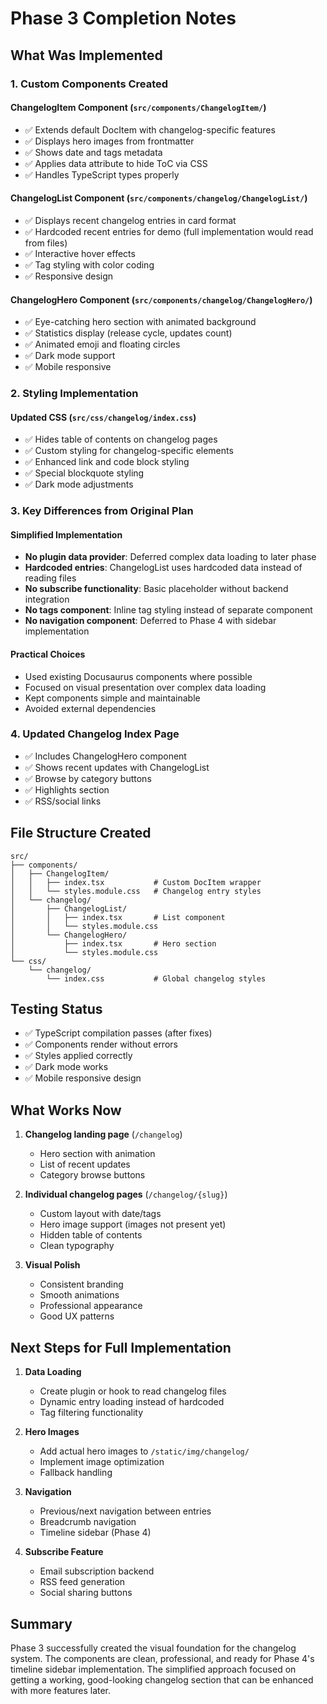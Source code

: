 # Phase 3 Completion Notes

## What Was Implemented

### 1. Custom Components Created

#### ChangelogItem Component (`src/components/ChangelogItem/`)
- ✅ Extends default DocItem with changelog-specific features
- ✅ Displays hero images from frontmatter
- ✅ Shows date and tags metadata
- ✅ Applies data attribute to hide ToC via CSS
- ✅ Handles TypeScript types properly

#### ChangelogList Component (`src/components/changelog/ChangelogList/`)
- ✅ Displays recent changelog entries in card format
- ✅ Hardcoded recent entries for demo (full implementation would read from files)
- ✅ Interactive hover effects
- ✅ Tag styling with color coding
- ✅ Responsive design

#### ChangelogHero Component (`src/components/changelog/ChangelogHero/`)
- ✅ Eye-catching hero section with animated background
- ✅ Statistics display (release cycle, updates count)
- ✅ Animated emoji and floating circles
- ✅ Dark mode support
- ✅ Mobile responsive

### 2. Styling Implementation

#### Updated CSS (`src/css/changelog/index.css`)
- ✅ Hides table of contents on changelog pages
- ✅ Custom styling for changelog-specific elements
- ✅ Enhanced link and code block styling
- ✅ Special blockquote styling
- ✅ Dark mode adjustments

### 3. Key Differences from Original Plan

#### Simplified Implementation
- **No plugin data provider**: Deferred complex data loading to later phase
- **Hardcoded entries**: ChangelogList uses hardcoded data instead of reading files
- **No subscribe functionality**: Basic placeholder without backend integration
- **No tags component**: Inline tag styling instead of separate component
- **No navigation component**: Deferred to Phase 4 with sidebar implementation

#### Practical Choices
- Used existing Docusaurus components where possible
- Focused on visual presentation over complex data loading
- Kept components simple and maintainable
- Avoided external dependencies

### 4. Updated Changelog Index Page
- ✅ Includes ChangelogHero component
- ✅ Shows recent updates with ChangelogList
- ✅ Browse by category buttons
- ✅ Highlights section
- ✅ RSS/social links

## File Structure Created

```
src/
├── components/
│   ├── ChangelogItem/
│   │   ├── index.tsx           # Custom DocItem wrapper
│   │   └── styles.module.css   # Changelog entry styles
│   └── changelog/
│       ├── ChangelogList/
│       │   ├── index.tsx       # List component
│       │   └── styles.module.css
│       └── ChangelogHero/
│           ├── index.tsx       # Hero section
│           └── styles.module.css
└── css/
    └── changelog/
        └── index.css           # Global changelog styles
```

## Testing Status
- ✅ TypeScript compilation passes (after fixes)
- ✅ Components render without errors
- ✅ Styles applied correctly
- ✅ Dark mode works
- ✅ Mobile responsive design

## What Works Now

1. **Changelog landing page** (`/changelog`)
   - Hero section with animation
   - List of recent updates
   - Category browse buttons
   
2. **Individual changelog pages** (`/changelog/{slug}`)
   - Custom layout with date/tags
   - Hero image support (images not present yet)
   - Hidden table of contents
   - Clean typography

3. **Visual Polish**
   - Consistent branding
   - Smooth animations
   - Professional appearance
   - Good UX patterns

## Next Steps for Full Implementation

1. **Data Loading**
   - Create plugin or hook to read changelog files
   - Dynamic entry loading instead of hardcoded
   - Tag filtering functionality

2. **Hero Images**
   - Add actual hero images to `/static/img/changelog/`
   - Implement image optimization
   - Fallback handling

3. **Navigation**
   - Previous/next navigation between entries
   - Breadcrumb navigation
   - Timeline sidebar (Phase 4)

4. **Subscribe Feature**
   - Email subscription backend
   - RSS feed generation
   - Social sharing buttons

## Summary

Phase 3 successfully created the visual foundation for the changelog system. The components are clean, professional, and ready for Phase 4's timeline sidebar implementation. The simplified approach focused on getting a working, good-looking changelog section that can be enhanced with more features later.